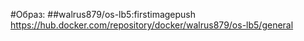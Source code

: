 #Образ:
##walrus879/os-lb5:firstimagepush
https://hub.docker.com/repository/docker/walrus879/os-lb5/general